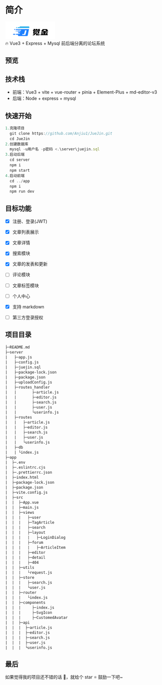# 简介
![image](./app/src/assets/logo.png)<br/>
🔥 Vue3 + Express + Mysql 前后端分离的论坛系统

## 预览

## 技术栈
* 前端：Vue3 + vite + vue-router + pinia + Element-Plus + md-editor-v3
* 后端：Node + express + mysql

## 快速开始
```javascript 
1.克隆项目
  git clone https://github.com/Anjiu1/JueJin.git
  cd JueJin
2.创建数据库
  mysql -u用户名 -p密码 <.\server\juejin.sql
3.启动后端
  cd server
  npm i
  npm start
4.启动前端
  cd ../app
  npm i
  npm run dev
```

## 目标功能
- [X] 注册、登录(JWT)
- [X] 文章列表展示
- [X] 文章详情
- [X] 搜索模块
- [X] 文章的发表和更新
- [ ] 评论模块
- [ ] 文章标签模块
- [ ] 个人中心
- [X] 支持 markdown
- [ ] 第三方登录授权


## 项目目录
```
├─README.md
├─server
|   ├─app.js
|   ├─config.js
|   ├─juejin.sql
|   ├─package-lock.json
|   ├─package.json
|   ├─uploadConfig.js
|   ├─routes_handler
|   |       ├─article.js
|   |       ├─editor.js
|   |       ├─search.js
|   |       ├─user.js
|   |       └userinfo.js
|   ├─routes
|   |   ├─article.js
|   |   ├─editor.js
|   |   ├─search.js
|   |   ├─user.js
|   |   └userinfo.js
|   ├─db
|   | └index.js
├─app
|  ├─.env
|  ├─.eslintrc.cjs
|  ├─.prettierrc.json
|  ├─index.html
|  ├─package-lock.json
|  ├─package.json
|  ├─vite.config.js
|  ├─src
|  |  ├─App.vue
|  |  ├─main.js
|  |  ├─views
|  |  |   ├─user
|  |  |   ├─TagArticle
|  |  |   ├─search
|  |  |   ├─layout
|  |  |   |   ├─LoginDialog
|  |  |   ├─forum
|  |  |   |   ├─ArticleItem
|  |  |   ├─editor
|  |  |   ├─detail
|  |  |   ├─404
|  |  ├─utils
|  |  |   └request.js
|  |  ├─store
|  |  |   ├─search.js
|  |  |   └user.js
|  |  ├─router
|  |  |   └index.js
|  |  ├─components
|  |  |     ├─index.js
|  |  |     ├─SvgIcon
|  |  |     ├─CustomedAvatar
|  |  ├─api
|  |  |  ├─article.js
|  |  |  ├─editor.js
|  |  |  ├─search.js
|  |  |  ├─user.js
|  |  |  └userinfo.js
```

## 最后
如果觉得我的项目还不错的话 👏，就给个 star ⭐ 鼓励一下吧~

